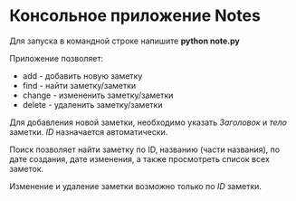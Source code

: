 # Консольное приложение Notes

Для запуска в командной строке напишите **python note.py** 

Приложение позволяет:
* add - добавить новую заметку
* find - найти заметку/заметки
* change - измененить заметку/заметки
* delete - удаленить заметку/заметки

Для добавления новой заметки, необходимо указать *Заголовок* и *тело* заметки. *ID* назначается автоматически. 

Поиск позволяет найти заметку по ID, названию (части названия), по дате создания, дате изменения, а также просмотреть список всех заметок.

Изменение и удаление заметки возможно только по *ID* заметки.